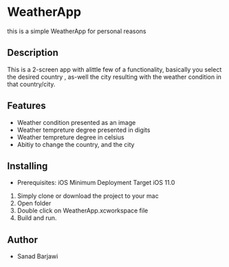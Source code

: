 # WeatherApp
this is a simple WeatherApp for personal reasons

<h2>Description</h2>
<p>
This is a 2-screen app with alittle few of a functionality, basically you select the desired country , as-well the city
resulting with the weather condition in that country/city.
</p>
<h2>Features</h2>
<ul>
  <li>Weather condition presented as an image</li>
  <li>Weather tempreture degree presented in digits</li>
  <li>Weather tempreture degree in celsius</li>
  <li>Abitiy to change the country, and the city</li>
</ul>  

<h2>Installing</h2>
<ul>
<li>Prerequisites: iOS Minimum Deployment Target iOS 11.0</li>
</ul>
<ol>
  <li>Simply clone or download the project to your mac</li>
 <li>Open folder</li>
   <li>Double click on WeatherApp.xcworkspace file</li>

  <li>Build and run.</li>
</ol> 

<h2>Author</h2>
<ul>
<li>Sanad Barjawi</li>
</ul>


